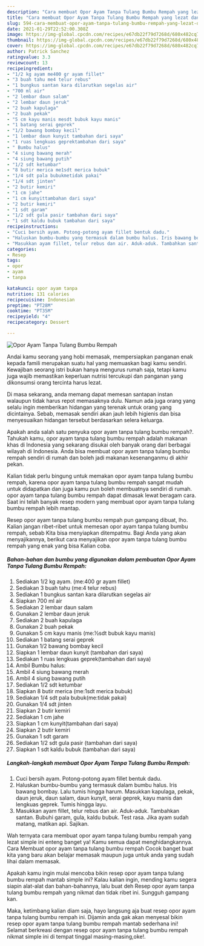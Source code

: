 ```yaml
---
description: "Cara membuat Opor Ayam Tanpa Tulang Bumbu Rempah yang lezat dan Mudah Dibuat"
title: "Cara membuat Opor Ayam Tanpa Tulang Bumbu Rempah yang lezat dan Mudah Dibuat"
slug: 594-cara-membuat-opor-ayam-tanpa-tulang-bumbu-rempah-yang-lezat-dan-mudah-dibuat
date: 2021-01-29T22:52:00.308Z
image: https://img-global.cpcdn.com/recipes/e67db22f79d7268d/680x482cq70/opor-ayam-tanpa-tulang-bumbu-rempah-foto-resep-utama.jpg
thumbnail: https://img-global.cpcdn.com/recipes/e67db22f79d7268d/680x482cq70/opor-ayam-tanpa-tulang-bumbu-rempah-foto-resep-utama.jpg
cover: https://img-global.cpcdn.com/recipes/e67db22f79d7268d/680x482cq70/opor-ayam-tanpa-tulang-bumbu-rempah-foto-resep-utama.jpg
author: Patrick Sanchez
ratingvalue: 3.3
reviewcount: 13
recipeingredient:
- "1/2 kg ayam me400 gr ayam fillet"
- "3 buah tahu me4 telur rebus"
- "1 bungkus santan kara dilarutkan segelas air"
- "700 ml air"
- "2 lembar daun salam"
- "2 lembar daun jeruk"
- "2 buah kapulaga"
- "2 buah pekak"
- "5 cm kayu manis mesdt bubuk kayu manis"
- "1 batang serai geprek"
- "1/2 bawang bombay kecil"
- "1 lembar daun kunyit tambahan dari saya"
- "1 ruas lengkuas geprektambahan dari saya"
- " Bumbu halus"
- "4 siung bawang merah"
- "4 siung bawang putih"
- "1/2 sdt ketumbar"
- "8 butir merica me1sdt merica bubuk"
- "1/4 sdt pala bubukmetidak pakai"
- "1/4 sdt jinten"
- "2 butir kemiri"
- "1 cm jahe"
- "1 cm kunyittambahan dari saya"
- "2 butir kemiri"
- "1 sdt garam"
- "1/2 sdt gula pasir tambahan dari saya"
- "1 sdt kaldu bubuk tambahan dari saya"
recipeinstructions:
- "Cuci bersih ayam. Potong-potong ayam fillet bentuk dadu."
- "Haluskan bumbu-bumbu yang termasuk dalam bumbu halus. Iris bawang bombay. Lalu tumis hingga harum. Masukkan kapulaga, pekak, daun jeruk, daun salam, daun kunyit, serai geprek, kayu manis dan lengkuas geprek. Tumis hingga layu."
- "Masukkan ayam fillet, telur rebus dan air. Aduk-aduk. Tambahkan santan. Bubuhi garam, gula, kaldu bubuk. Test rasa. Jika ayam sudah matang, matikan api. Sajikan."
categories:
- Resep
tags:
- opor
- ayam
- tanpa

katakunci: opor ayam tanpa 
nutrition: 131 calories
recipecuisine: Indonesian
preptime: "PT28M"
cooktime: "PT35M"
recipeyield: "4"
recipecategory: Dessert

---
```



![Opor Ayam Tanpa Tulang Bumbu Rempah](https://img-global.cpcdn.com/recipes/e67db22f79d7268d/680x482cq70/opor-ayam-tanpa-tulang-bumbu-rempah-foto-resep-utama.jpg)

Andai kamu seorang yang hobi memasak, mempersiapkan panganan enak kepada famili merupakan suatu hal yang memuaskan bagi kamu sendiri. Kewajiban seorang istri bukan hanya mengurus rumah saja, tetapi kamu juga wajib memastikan keperluan nutrisi tercukupi dan panganan yang dikonsumsi orang tercinta harus lezat.

Di masa  sekarang, anda memang dapat memesan santapan instan walaupun tidak harus repot memasaknya dulu. Namun ada juga orang yang selalu ingin memberikan hidangan yang terenak untuk orang yang dicintainya. Sebab, memasak sendiri akan jauh lebih higienis dan bisa menyesuaikan hidangan tersebut berdasarkan selera keluarga. 



Apakah anda salah satu penyuka opor ayam tanpa tulang bumbu rempah?. Tahukah kamu, opor ayam tanpa tulang bumbu rempah adalah makanan khas di Indonesia yang sekarang disukai oleh banyak orang dari berbagai wilayah di Indonesia. Anda bisa membuat opor ayam tanpa tulang bumbu rempah sendiri di rumah dan boleh jadi makanan kesenanganmu di akhir pekan.

Kalian tidak perlu bingung untuk memakan opor ayam tanpa tulang bumbu rempah, karena opor ayam tanpa tulang bumbu rempah sangat mudah untuk didapatkan dan juga kamu pun boleh membuatnya sendiri di rumah. opor ayam tanpa tulang bumbu rempah dapat dimasak lewat beragam cara. Saat ini telah banyak resep modern yang membuat opor ayam tanpa tulang bumbu rempah lebih mantap.

Resep opor ayam tanpa tulang bumbu rempah pun gampang dibuat, lho. Kalian jangan ribet-ribet untuk memesan opor ayam tanpa tulang bumbu rempah, sebab Kita bisa menyiapkan ditempatmu. Bagi Anda yang akan menyajikannya, berikut cara menyajikan opor ayam tanpa tulang bumbu rempah yang enak yang bisa Kalian coba.

<!--inarticleads1-->

##### Bahan-bahan dan bumbu yang digunakan dalam pembuatan Opor Ayam Tanpa Tulang Bumbu Rempah:

1. Sediakan 1/2 kg ayam. (me:400 gr ayam fillet)
1. Sediakan 3 buah tahu (me:4 telur rebus)
1. Sediakan 1 bungkus santan kara dilarutkan segelas air
1. Siapkan 700 ml air
1. Sediakan 2 lembar daun salam
1. Gunakan 2 lembar daun jeruk
1. Sediakan 2 buah kapulaga
1. Gunakan 2 buah pekak
1. Gunakan 5 cm kayu manis (me:½sdt bubuk kayu manis)
1. Sediakan 1 batang serai geprek
1. Gunakan 1/2 bawang bombay kecil
1. Siapkan 1 lembar daun kunyit (tambahan dari saya)
1. Sediakan 1 ruas lengkuas geprek(tambahan dari saya)
1. Ambil  Bumbu halus:
1. Ambil 4 siung bawang merah
1. Ambil 4 siung bawang putih
1. Sediakan 1/2 sdt ketumbar
1. Siapkan 8 butir merica (me:1sdt merica bubuk)
1. Sediakan 1/4 sdt pala bubuk(me:tidak pakai)
1. Gunakan 1/4 sdt jinten
1. Siapkan 2 butir kemiri
1. Sediakan 1 cm jahe
1. Siapkan 1 cm kunyit(tambahan dari saya)
1. Siapkan 2 butir kemiri
1. Gunakan 1 sdt garam
1. Sediakan 1/2 sdt gula pasir (tambahan dari saya)
1. Siapkan 1 sdt kaldu bubuk (tambahan dari saya)




<!--inarticleads2-->

##### Langkah-langkah membuat Opor Ayam Tanpa Tulang Bumbu Rempah:

1. Cuci bersih ayam. Potong-potong ayam fillet bentuk dadu.
1. Haluskan bumbu-bumbu yang termasuk dalam bumbu halus. Iris bawang bombay. Lalu tumis hingga harum. Masukkan kapulaga, pekak, daun jeruk, daun salam, daun kunyit, serai geprek, kayu manis dan lengkuas geprek. Tumis hingga layu.
1. Masukkan ayam fillet, telur rebus dan air. Aduk-aduk. Tambahkan santan. Bubuhi garam, gula, kaldu bubuk. Test rasa. Jika ayam sudah matang, matikan api. Sajikan.




Wah ternyata cara membuat opor ayam tanpa tulang bumbu rempah yang lezat simple ini enteng banget ya! Kamu semua dapat menghidangkannya. Cara Membuat opor ayam tanpa tulang bumbu rempah Cocok banget buat kita yang baru akan belajar memasak maupun juga untuk anda yang sudah lihai dalam memasak.

Apakah kamu ingin mulai mencoba bikin resep opor ayam tanpa tulang bumbu rempah mantab simple ini? Kalau kalian ingin, mending kamu segera siapin alat-alat dan bahan-bahannya, lalu buat deh Resep opor ayam tanpa tulang bumbu rempah yang nikmat dan tidak ribet ini. Sungguh gampang kan. 

Maka, ketimbang kalian diam saja, hayo langsung aja buat resep opor ayam tanpa tulang bumbu rempah ini. Dijamin anda gak akan menyesal bikin resep opor ayam tanpa tulang bumbu rempah mantab sederhana ini! Selamat berkreasi dengan resep opor ayam tanpa tulang bumbu rempah nikmat simple ini di tempat tinggal masing-masing,oke!.

